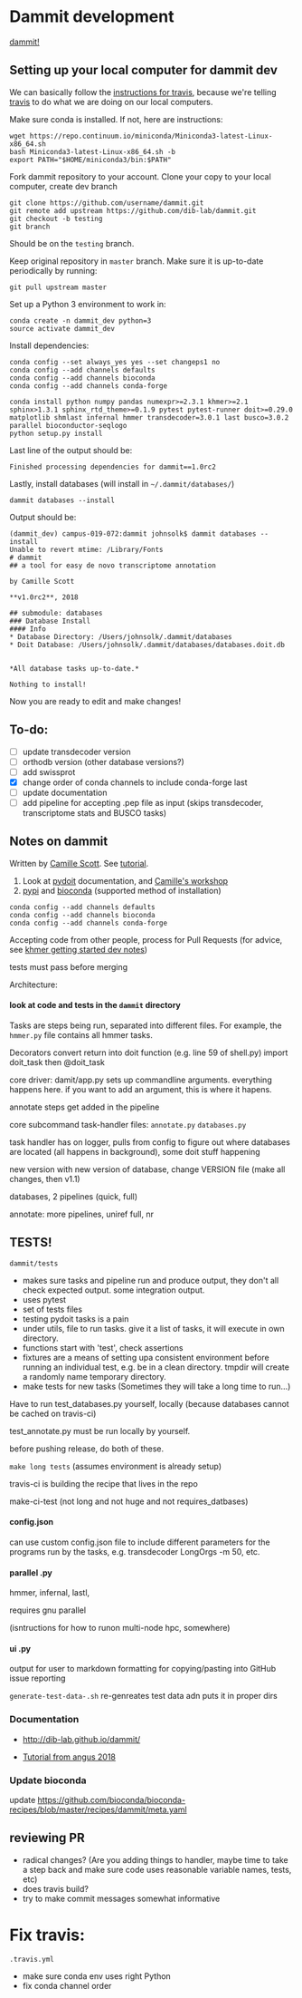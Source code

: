 # Dammit development

[dammit!](https://github.com/dib-lab/dammit)


## Setting up your local computer for dammit dev

We can basically follow the [instructions for travis](https://github.com/dib-lab/dammit/blob/master/.travis.yml), because we're telling [travis]() to do what we are doing on our local computers.

Make sure conda is installed. If not, here are instructions:
```
wget https://repo.continuum.io/miniconda/Miniconda3-latest-Linux-x86_64.sh
bash Miniconda3-latest-Linux-x86_64.sh -b
export PATH="$HOME/miniconda3/bin:$PATH"
```

Fork dammit repository to your account. Clone your copy to your local computer, create dev branch

```
git clone https://github.com/username/dammit.git
git remote add upstream https://github.com/dib-lab/dammit.git 
git checkout -b testing
git branch
```
Should be on the `testing` branch.

Keep original repository in `master` branch. Make sure it is up-to-date periodically by running:
```
git pull upstream master
```
Set up a Python 3 environment to work in:

```
conda create -n dammit_dev python=3
source activate dammit_dev
```
Install dependencies:
```
conda config --set always_yes yes --set changeps1 no
conda config --add channels defaults
conda config --add channels bioconda
conda config --add channels conda-forge

conda install python numpy pandas numexpr>=2.3.1 khmer>=2.1 sphinx>1.3.1 sphinx_rtd_theme>=0.1.9 pytest pytest-runner doit>=0.29.0 matplotlib shmlast infernal hmmer transdecoder=3.0.1 last busco=3.0.2 parallel bioconductor-seqlogo
python setup.py install
```
Last line of the output should be:
```
Finished processing dependencies for dammit==1.0rc2
```

Lastly, install databases  (will install in `~/.dammit/databases/`)
```
dammit databases --install
```
Output should be:
```
(dammit_dev) campus-019-072:dammit johnsolk$ dammit databases --install
Unable to revert mtime: /Library/Fonts
# dammit
## a tool for easy de novo transcriptome annotation

by Camille Scott

**v1.0rc2**, 2018

## submodule: databases
### Database Install
#### Info
* Database Directory: /Users/johnsolk/.dammit/databases
* Doit Database: /Users/johnsolk/.dammit/databases/databases.doit.db


*All database tasks up-to-date.*

Nothing to install!
```
Now you are ready to edit and make changes!

## To-do:

- [ ] update transdecoder version
- [ ] orthodb version (other database versions?)
- [ ] add swissprot
- [x] change order of conda channels to include conda-forge last
- [ ] update documentation
- [ ] add pipeline for accepting .pep file as input (skips transdecoder, transcriptome stats and BUSCO tasks)

## Notes on dammit

Written by [Camille Scott](http://www.camillescott.org/). See [tutorial](https://angus.readthedocs.io/en/2018/dammit_annotation.html).

1. Look at [pydoit](http://pydoit.org/index.html) documentation, and [Camille's workshop](https://dib-training.readthedocs.io/en/pub/2016-01-20-pydoit-lr.html)
2. [pypi](https://pypi.org/project/dammit/#history) and [bioconda](https://anaconda.org/bioconda/dammit) (supported method of installation)

```
conda config --add channels defaults
conda config --add channels bioconda
conda config --add channels conda-forge
```

Accepting code from other people, process for Pull Requests (for advice, see [khmer getting started dev notes](https://khmer.readthedocs.io/en/latest/dev/getting-started.html))

tests must pass before merging

Architecture:

#### look at code and tests in the `dammit` directory

Tasks are steps being run, separated into different files. For example, the `hmmer.py` file contains all hmmer tasks. 

Decorators convert return into doit function (e.g. line 59 of shell.py) import doit_task then @doit_task

core driver: damit/app.py sets up commandline arguments. everything happens here. if you want to add an argument, this is where it hapens.  

annotate steps get added in the pipeline

core subcommand task-handler files:
`annotate.py`
`databases.py`

task handler has on logger, pulls from config to figure out where databases are located (all happens in background), some doit stuff happening

new version with new version of database, change VERSION file
(make all changes, then v1.1)

databases,  2 pipelines (quick, full)

annotate:
more pipelines, uniref full, nr

## TESTS!

`dammit/tests`
* makes sure tasks and pipeline run and produce output, they don't all check expected output. some integration output.
* uses pytest
* set of tests files
* testing pydoit tasks is a pain
* under utils, file to run tasks. give it a list of tasks, it will execute in own directory.
* functions start with 'test', check assertions
* fixtures are a means of setting upa consistent environment before running an individual test, e.g. be in a clean directory. tmpdir will create a randomly name temporary directory.
* make tests for new tasks (Sometimes they will take a long time to run...)


Have to run test_databases.py yourself, locally (because databases cannot be cached on travis-ci)

test_annotate.py must be run locally by yourself.

before pushing release, do both of these.

`make long tests` (assumes environment is already setup)

travis-ci is building the recipe that lives in the repo

make-ci-test (not long and not huge and not requires_datbases)


#### config.json

can use custom config.json file to include different parameters for the programs run by the tasks, e.g. transdecoder LongOrgs -m 50, etc.

#### parallel .py

hmmer, infernal, lastl, 

requires gnu parallel

(isntructions for how to runon multi-node hpc, somewhere)

#### ui .py

output for user to markdown formatting for copying/pasting into GitHub issue reporting

`generate-test-data-.sh` re-genreates test data adn puts it in proper dirs

### Documentation

* http://dib-lab.github.io/dammit/

* [Tutorial from angus 2018](https://angus.readthedocs.io/en/2018/dammit_annotation.html)

### Update bioconda

update https://github.com/bioconda/bioconda-recipes/blob/master/recipes/dammit/meta.yaml


## reviewing PR

* radical changes? (Are you adding things to handler, maybe time to take a step back and make sure code uses reasonable variable names, tests, etc)
* does travis build?
* try to make commit messages somewhat informative

# Fix travis:
`.travis.yml`
* make sure conda env uses right Python
* fix conda channel order


